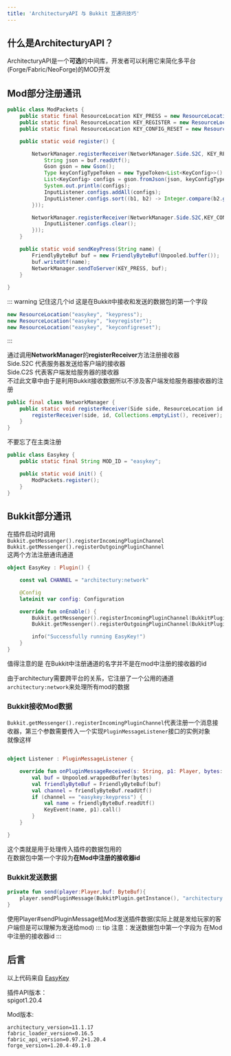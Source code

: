 ```yaml
---
title: 'ArchitecturyAPI 与 Bukkit 互通讯技巧'
---
```


## 什么是ArchitecturyAPI？

ArchitecturyAPI是一个**可选**的中间库，开发者可以利用它来简化多平台(Forge/Fabric/NeoForge)的MOD开发

## Mod部分注册通讯

``` java
public class ModPackets {
    public static final ResourceLocation KEY_PRESS = new ResourceLocation("easykey", "keypress");
    public static final ResourceLocation KEY_REGISTER = new ResourceLocation("easykey", "keyregister");
    public static final ResourceLocation KEY_CONFIG_RESET = new ResourceLocation("easykey", "keyconfigreset");

    public static void register() {

        NetworkManager.registerReceiver(NetworkManager.Side.S2C, KEY_REGISTER, ((buf, context) -> {
            String json = buf.readUtf();
            Gson gson = new Gson();
            Type keyConfigTypeToken = new TypeToken<List<KeyConfig>>() {}.getType();
            List<KeyConfig> configs = gson.fromJson(json, keyConfigTypeToken);
            System.out.println(configs);
            InputListener.configs.addAll(configs);
            InputListener.configs.sort((b1, b2) -> Integer.compare(b2.getCode().length, b1.getCode().length));
        }));

        NetworkManager.registerReceiver(NetworkManager.Side.S2C,KEY_CONFIG_RESET, ((buf, context) -> {
            InputListener.configs.clear();
        }));
    }

    public static void sendKeyPress(String name) {
        FriendlyByteBuf buf = new FriendlyByteBuf(Unpooled.buffer());
        buf.writeUtf(name);
        NetworkManager.sendToServer(KEY_PRESS, buf);
    }
    
}
```

::: warning
记住这几个id 这是在Bukkit中接收和发送的数据包的第一个字段  
``` java
new ResourceLocation("easykey", "keypress");  
new ResourceLocation("easykey", "keyregister");  
new ResourceLocation("easykey", "keyconfigreset");
```
:::

通过调用**NetworkManager**的**registerReceiver**方法注册接收器  
Side.S2C 代表服务器发送给客户端的接收器  
Side.C2S 代表客户端发给服务器的接收器  
不过此文章中由于是利用Bukkit接收数据所以不涉及客户端发给服务器接收器的注册
``` java
public final class NetworkManager {
    public static void registerReceiver(Side side, ResourceLocation id, NetworkReceiver receiver) {
        registerReceiver(side, id, Collections.emptyList(), receiver);
    }
}
```

不要忘了在主类注册
```java
public class Easykey {
    public static final String MOD_ID = "easykey";

    public static void init() {
        ModPackets.register();
    }
}
```

## Bukkit部分通讯

在插件启动时调用  
`Bukkit.getMessenger().registerIncomingPluginChannel`  
`Bukkit.getMessenger().registerOutgoingPluginChannel`  
这两个方法注册通讯通道

``` kotlin
object EasyKey : Plugin() {

    const val CHANNEL = "architectury:network"

    @Config
    lateinit var config: Configuration

    override fun onEnable() {
        Bukkit.getMessenger().registerIncomingPluginChannel(BukkitPlugin.getInstance(), CHANNEL, Listener)
        Bukkit.getMessenger().registerOutgoingPluginChannel(BukkitPlugin.getInstance(), CHANNEL)

        info("Successfully running EasyKey!")
    }
}
```

值得注意的是 在Bukkit中注册通道的名字并不是在mod中注册的接收器的id

由于architectury需要跨平台的关系，它注册了一个公用的通道`architectury:network`来处理所有mod的数据


### Bukkit接收Mod数据 

`Bukkit.getMessenger().registerIncomingPluginChannel`代表注册一个消息接收器，第三个参数需要传入一个实现`PluginMessageListener`接口的实例对象  
就像这样
```kotlin

object Listener : PluginMessageListener {

    override fun onPluginMessageReceived(s: String, p1: Player, bytes: ByteArray?) {
        val buf = Unpooled.wrappedBuffer(bytes)
        val friendlyByteBuf = FriendlyByteBuf(buf)
        val channel = friendlyByteBuf.readUtf()
        if (channel == "easykey:keypress") {
            val name = friendlyByteBuf.readUtf()
            KeyEvent(name, p1).call()
        }
    }

}
```
这个类就是用于处理传入插件的数据包用的  
在数据包中第一个字段为**在Mod中注册的接收器id**


### Bukkit发送数据

``` kotlin
private fun send(player:Player,buf: ByteBuf){
    player.sendPluginMessage(BukkitPlugin.getInstance(), "architectury:network", buf.array())
}
```
使用Player#sendPluginMessage给Mod发送插件数据(实际上就是发给玩家的客户端但是可以理解为发送给mod)
::: tip 注意：发送数据包中第一个字段为 在Mod中注册的接收器id
:::


## 后言

以上代码来自 [EasyKey](/plugins/plugins/easykey/)

插件API版本：  
spigot1.20.4   

Mod版本:  
``` properties
architectury_version=11.1.17
fabric_loader_version=0.16.5
fabric_api_version=0.97.2+1.20.4
forge_version=1.20.4-49.1.0
```